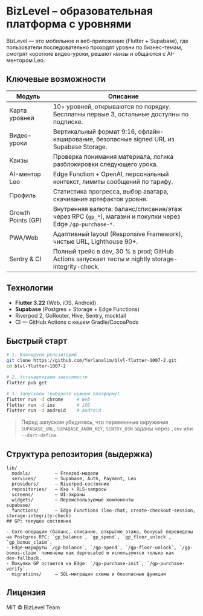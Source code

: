 # BizLevel – образовательная платформа с уровнями

BizLevel — это мобильное и веб-приложение (Flutter + Supabase), где пользователи последовательно проходят уровни по бизнес-темам, смотрят короткие видео-уроки, решают квизы и общаются с AI-ментором Leo.

## Ключевые возможности

| Модуль | Описание |
|--------|----------|
| Карта уровней | 10+ уровней, открываются по порядку. Бесплатны первые 3, остальные доступны по подписке. |
| Видео-уроки | Вертикальный формат 9:16, офлайн-кэширование, безопасные signed URL из Supabase Storage. |
| Квизы | Проверка понимания материала, логика разблокировки следующего урока. |
| AI-ментор Leo | Edge Function + OpenAI, персональный контекст, лимиты сообщений по тарифу. |
| Профиль | Статистика прогресса, выбор аватара, скачивание артефактов уровня. |
| Growth Points (GP) | Внутренняя валюта: баланс/списание/этаж через RPC (`gp_*`), магазин и покупки через Edge `/gp-purchase-*`. |
| PWA/Web | Адаптивный layout (Responsive Framework), чистые URL, Lighthouse 90+. |
| Sentry & CI | Полный трейс в dev, 30 % в prod; GitHub Actions запускает тесты и nightly storage-integrity-check. |

## Технологии

* **Flutter 3.22** (Web, iOS, Android)
* **Supabase** (Postgres + Storage + Edge Functions)
* Riverpod 2, GoRouter, Hive, Sentry, mocktail
* CI — GitHub Actions с кешем Gradle/CocoaPods

## Быстрый старт

```bash
# 1. Клонируем репозиторий
git clone https://github.com/Yerlanalim/blvl-flutter-1007-2.git
cd blvl-flutter-1007-2

# 2. Устанавливаем зависимости
flutter pub get

# 3. Запускаем (выберите нужную платформу)
flutter run -d chrome     # Web
flutter run -d ios        # iOS
flutter run -d android    # Android
```

> Перед запуском убедитесь, что переменные окружения `SUPABASE_URL`, `SUPABASE_ANON_KEY`, `SENTRY_DSN` заданы через `.env` или `--dart-define`.

## Структура репозитория (выдержка)

```
lib/
  models/         – Freezed-модели
  services/       – Supabase, Auth, Payment, Leo
  providers/      – Riverpod-состояние
  repositories/   – Кэш + RLS-запросы
  screens/        – UI-экраны
  widgets/        – Переиспользуемые компоненты
supabase/
  functions/      – Edge Functions (leo-chat, create-checkout-session, storage-integrity-check)
## GP: текущее состояние

- Core‑операции (баланс, списание, открытие этажа, бонусы) переведены на Postgres RPC: `gp_balance`, `gp_spend`, `gp_floor_unlock`, `gp_bonus_claim`.
- Edge‑маршруты `/gp-balance`, `/gp-spend`, `/gp-floor-unlock`, `/gp-bonus-claim` помечены как deprecated и используются только как dev‑fallback.
- Покупки GP остаются на Edge: `/gp-purchase-init`, `/gp-purchase-verify`.
  migrations/     – SQL-миграции схемы и безопасные функции
```

## Лицензия

MIT © BizLevel Team

